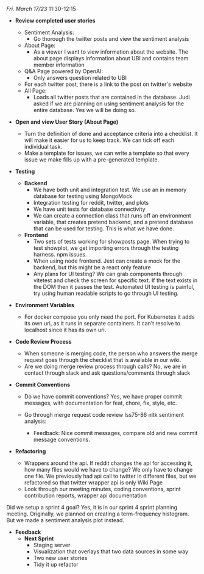 *Fri. March 17/23*  11:30-12:15
- **Review completed user stories**
  - Sentiment Analysis:
    - Go thorough the twitter posts and view the sentiment analysis
  - About Page:
    - As a viewer I want to view information about the website. The about page displays      information about UBI and contains team member information
  - Q&A Page powered by OpenAI:
    - Only answers question related to UBI
  - For each twitter post, there is a link to the post on twitter's website
  - All Page:
    - Loads all twitter posts that are contained in the database. Judi asked if we are planning on using sentiment analysis for the entire database. Yes we will be doing so.

- **Open and view User Story (About Page)**
  -  Turn the definition of done and acceptance criteria into a checklist. It will make it easier for us to keep track. We can tick off each individual task. 
  - Make a template for issues, we can write a template so that every issue we make fills up with a pre-generated template.

- **Testing**
  - **Backend**
    - We have both unit and integration test. We use an in memory database for testing using MongoMock.
    - Integration testing for reddit, twitter, and plots
    - We have unit tests for database connectivity
    - We can create a connection class that runs off an environment variable, that creates pretend backend, and a pretend database that can be used for testing. This is what we have done.
  - **Frontend**
    - Two sets of tests working for showposts page. When trying to test showplot, we get importing errors through the testing harness. npm issues.
    - When using node frontend. Jest can create a mock for the backend, but this might be a react only feature
    - Any plans for UI testing? We can grab components through vitetest and check the screen for specific text. If the text exists in the DOM then it passes the test. Automated UI testing is painful, try using human readable scripts to go through UI testing. 

- **Environment Variables**
  - For docker compose you only need the port. For Kubernetes it adds its own uri, as it runs in separate containers. It can’t resolve to localhost since it has its own uri. 

- **Code Review Process**
  - When someone is merging code, the person who answers the merge request goes through the checklist that is available in our wiki.
  - Are we doing merge review process through calls? No, we are in contact through slack and ask questions/comments through slack

- **Commit Conventions**
  - Do we have commit conventions? Yes, we have proper commit messages, with documentation for feat, chore, fix, style, etc.

  - Go through merge request code review Iss75-86  nltk sentiment analysis:
    - Feedback: Nice commit messages, compare old and new commit message conventions. 


- **Refactoring**
  - Wrappers around the api. If reddit changes the api for accessing it, how many files would we have to change? We only have to change one file. We previously had api call to twitter in different files, but we refactored so that twitter wrapper api is only 
Wiki Page
  - Look through our meeting minutes, coding conventions, sprint contribution reports, wrapper api documentation

Did we setup a sprint 4 goal? Yes, it is in our sprint 4 sprint planning meeting. Originally, we planned on creating a term-frequency histogram. But we made a sentiment analysis plot instead.

- **Feedback**
  - **Next Sprint** 
    - Staging server
    - Visualization that overlays that two data sources in some way
    - Two new user stories
    - Tidy it up refactor




